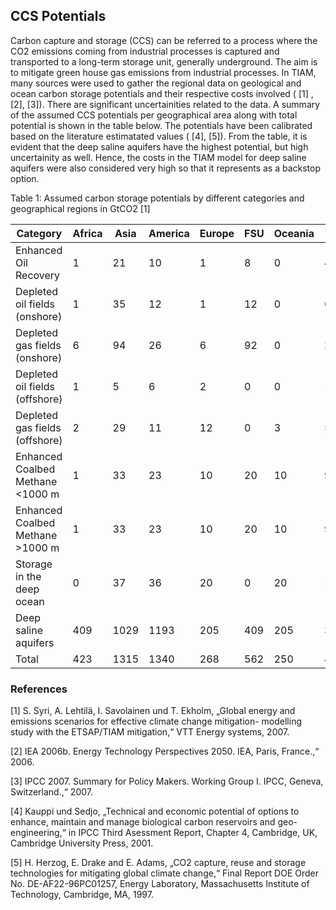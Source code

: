 ## CCS Potentials

Carbon capture and storage (CCS) can be referred to a process where the CO2 emissions coming from industrial processes is captured and transported to a long-term storage unit, generally underground. The aim is to mitigate green house gas emissions from industrial processes. In TIAM, many sources were used to gather the regional data on geological and ocean carbon storage potentials and their respective costs involved ( [1] , [2], [3]). There are significant uncertainities related to the data. A summary of the assumed CCS potentials per geographical area along with total potential is shown in the table below. The potentials have been calibrated based on the literature estimatated values ( [4], [5]).  From the table, it is evident that the deep saline aquifers have the highest potential, but high uncertainity as well. Hence, the costs in the TIAM model for deep saline aquifers were also considered very high so that it represents as a backstop option.

Table 1: Assumed carbon storage potentials by different categories and geographical regions in GtCO2 [1]

| Category                         | Africa | Asia | America | Europe | FSU | Oceania | Total |
|----------------------------------|--------|------|---------|--------|-----|---------|-------|
| Enhanced Oil Recovery            | 1      | 21   | 10      | 1      | 8   | 0       | 42    |
| Depleted oil fields (onshore)    | 1      | 35   | 12      | 1      | 12  | 0       | 62    |
| Depleted gas fields (onshore)    | 6      | 94   | 26      | 6      | 92  | 0       | 224   |
| Depleted oil fields (offshore)   | 1      | 5    | 6       | 2      | 0   | 0       | 14    |
| Depleted gas fields (offshore)   | 2      | 29   | 11      | 12     | 0   | 3       | 57    |
| Enhanced Coalbed Methane <1000 m | 1      | 33   | 23      | 10     | 20  | 10      | 98    |
| Enhanced Coalbed Methane >1000 m | 1      | 33   | 23      | 10     | 20  | 10      | 98    |
| Storage in the deep ocean        | 0      | 37   | 36      | 20     | 0   | 20      | 114   |
| Deep saline aquifers             | 409    | 1029 | 1193    | 205    | 409 | 205     | 3449  |
| Total                            | 423    | 1315 | 1340    | 268    | 562 | 250     | 4157  |

### References

[1] 	S. Syri, A. Lehtilä, I. Savolainen und T. Ekholm, „Global energy and emissions scenarios for effective climate change mitigation- modelling study with the ETSAP/TIAM mitigation,“ VTT Energy systems, 2007.

[2] 	IEA 2006b. Energy Technology Perspectives 2050. IEA, Paris, France.,“ 2006.

[3] 	IPCC 2007. Summary for Policy Makers. Working Group I. IPCC, Geneva, Switzerland.,“ 2007.

[4] 	Kauppi und Sedjo, „Technical and economic potential of options to enhance, maintain and manage biological carbon reservoirs and geo-engineering,“ in IPCC Third Asessment Report, Chapter 4, Cambridge, UK, Cambridge University Press, 2001. 

[5] 	H. Herzog, E. Drake and E. Adams, „CO2 capture, reuse and storage technologies for mitigating global climate change,“ Final Report DOE Order No. DE-AF22-96PC01257, Energy Laboratory, Massachusetts Institute of Technology, Cambridge, MA, 1997.



